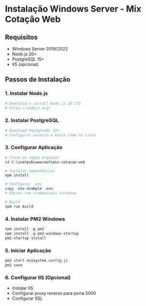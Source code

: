 # Instalação Windows Server - Mix Cotação Web

## Requisitos
- Windows Server 2019/2022
- Node.js 20+
- PostgreSQL 15+
- IIS (opcional)

## Passos de Instalação

### 1. Instalar Node.js
```powershell
# Download e install Node.js 20 LTS
# https://nodejs.org/
```

### 2. Instalar PostgreSQL
```powershell
# Download PostgreSQL 15+
# Configurar usuário e banco como no Linux
```

### 3. Configurar Aplicação
```powershell
# Clone ou copie arquivos
cd C:\inetpub\wwwroot\mix-cotacao-web

# Instalar dependências
npm install

# Configurar .env
copy .env.example .env
# Editar com credenciais corretas

# Build
npm run build
```

### 4. Instalar PM2 Windows
```powershell
npm install -g pm2
npm install -g pm2-windows-startup
pm2-startup install
```

### 5. Iniciar Aplicação
```powershell
pm2 start ecosystem.config.js
pm2 save
```

### 6. Configurar IIS (Opcional)
- Instalar IIS
- Configurar proxy reverso para porta 5000
- Configurar SSL